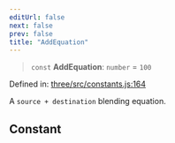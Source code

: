 ```yaml
---
editUrl: false
next: false
prev: false
title: "AddEquation"
---
```


> `const` **AddEquation**: `number` = `100`

Defined in: [three/src/constants.js:164](https://github.com/DefinitelyMaybe/three-i18n/blob/fa57b79433d1c349ffb23a78727299c8d4190136/three/src/constants.js#L164)

A `source + destination` blending equation.

## Constant
